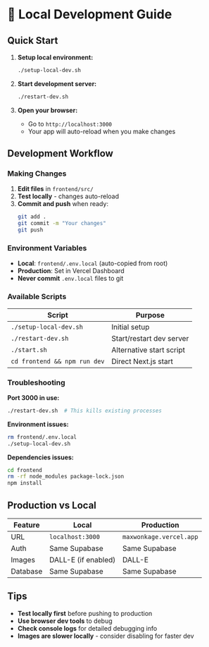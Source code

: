 # 🚀 Local Development Guide

## Quick Start

1. **Setup local environment:**
   ```bash
   ./setup-local-dev.sh
   ```

2. **Start development server:**
   ```bash
   ./restart-dev.sh
   ```

3. **Open your browser:**
   - Go to `http://localhost:3000`
   - Your app will auto-reload when you make changes

## Development Workflow

### Making Changes
1. **Edit files** in `frontend/src/`
2. **Test locally** - changes auto-reload
3. **Commit and push** when ready:
   ```bash
   git add .
   git commit -m "Your changes"
   git push
   ```

### Environment Variables
- **Local**: `frontend/.env.local` (auto-copied from root)
- **Production**: Set in Vercel Dashboard
- **Never commit** `.env.local` files to git

### Available Scripts

| Script | Purpose |
|--------|---------|
| `./setup-local-dev.sh` | Initial setup |
| `./restart-dev.sh` | Start/restart dev server |
| `./start.sh` | Alternative start script |
| `cd frontend && npm run dev` | Direct Next.js start |

### Troubleshooting

**Port 3000 in use:**
```bash
./restart-dev.sh  # This kills existing processes
```

**Environment issues:**
```bash
rm frontend/.env.local
./setup-local-dev.sh
```

**Dependencies issues:**
```bash
cd frontend
rm -rf node_modules package-lock.json
npm install
```

## Production vs Local

| Feature | Local | Production |
|---------|-------|------------|
| URL | `localhost:3000` | `maxwonkage.vercel.app` |
| Auth | Same Supabase | Same Supabase |
| Images | DALL-E (if enabled) | DALL-E |
| Database | Same Supabase | Same Supabase |

## Tips

- **Test locally first** before pushing to production
- **Use browser dev tools** to debug
- **Check console logs** for detailed debugging info
- **Images are slower locally** - consider disabling for faster dev
